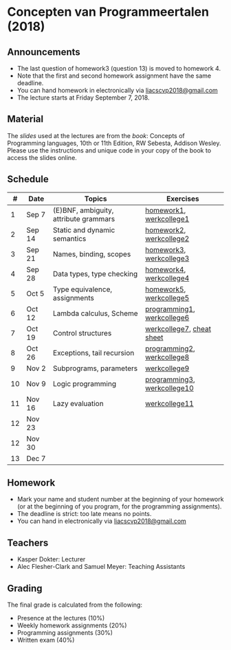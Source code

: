 # Concepten van Programmeertalen (2018)

## Announcements

- The last question of homework3 (question 13) is moved to homework 4.
- Note that the first and second homework assignment have the same deadline.
- You can hand homework in electronically via liacscvp2018@gmail.com
- The lecture starts at Friday September 7, 2018.

## Material

The *slides* used at the lectures are from the *book*: Concepts of Programming languages, 10th or 11th Edition, RW Sebesta, Addison Wesley. Please use the instructions and unique code in your copy of the book to access the slides online.

## Schedule

| #  | Date    | Topics                                | Exercises                                                            |
|----|---------|---------------------------------------|----------------------------------------------------------------------|
| 1  | Sep 7   | (E)BNF, ambiguity, attribute grammars | [homework1](homework1.pdf), [werkcollege1](werkcollege1.pdf)         |
| 2  | Sep 14  | Static and dynamic semantics          | [homework2](homework2.pdf), [werkcollege2](werkcollege2.pdf)         |
| 3  | Sep 21  | Names, binding, scopes                | [homework3](homework3.pdf), [werkcollege3](werkcollege3.pdf)         |
| 4  | Sep 28  | Data types, type checking             | [homework4](homework4.pdf), [werkcollege4](werkcollege4.pdf)         |
| 5  | Oct 5   | Type equivalence, assignments         | [homework5](homework5.pdf), [werkcollege5](werkcollege5.pdf)         |
| 6  | Oct 12  | Lambda calculus, Scheme               | [programming1](programming1.pdf), [werkcollege6](werkcollege6.pdf)   |
| 7  | Oct 19  | Control structures                    | [werkcollege7](werkcollege7.pdf), [cheat sheet](cheatsheet.pdf)      |
| 8  | Oct 26  | Exceptions, tail recursion            | [programming2](programming2.pdf), [werkcollege8](werkcollege8.pdf)   |
| 9  | Nov 2   | Subprograms, parameters               | [werkcollege9](werkcollege9.pdf)                                     |
| 10 | Nov 9   | Logic programming                     | [programming3](programming3.pdf), [werkcollege10](werkcollege10.pdf) |
| 11 | Nov 16  | Lazy evaluation                       | [werkcollege11](werkcollege11.pdf)                                   |
| 12 | Nov 23  |                                       |                                                                      |
| 12 | Nov 30  |                                       |                                                                      |
| 13 | Dec 7   |                                       |                                                                      |

## Homework
- Mark your name and student number at the beginning of your homework (or at the beginning of you program, for the programming assignments).
- The deadline is strict: too late means no points.
- You can hand in electronically via liacscvp2018@gmail.com

## Teachers
- Kasper Dokter: Lecturer
- Alec Flesher-Clark and Samuel Meyer: Teaching Assistants

## Grading
The final grade is calculated from the following:
- Presence at the lectures (10%)
- Weekly homework assignments (20%)
- Programming assignments (30%)
- Written exam (40%)

